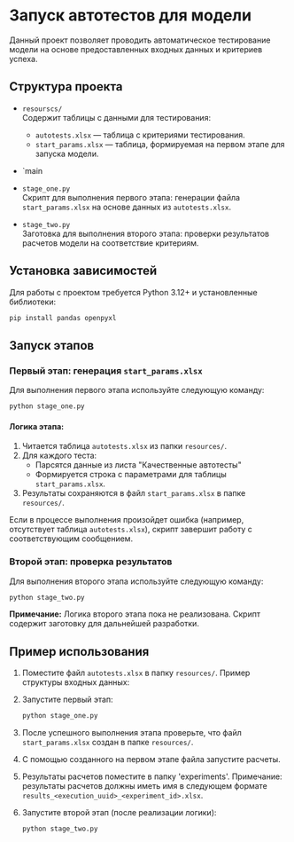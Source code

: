 # Запуск автотестов для модели

Данный проект позволяет проводить автоматическое тестирование модели на основе предоставленных входных данных и критериев успеха.

## Структура проекта

-   `resourscs/`  
    Содержит таблицы с данными для тестирования:
    -   `autotests.xlsx` — таблица с критериями тестирования.
    -   `start_params.xlsx` — таблица, формируемая на первом этапе для запуска модели.
-   `main
-   `stage_one.py`  
    Скрипт для выполнения первого этапа: генерации файла `start_params.xlsx` на основе данных из `autotests.xlsx`.

-   `stage_two.py`  
    Заготовка для выполнения второго этапа: проверки результатов расчетов модели на соответствие критериям.

## Установка зависимостей

Для работы с проектом требуется Python 3.12+ и установленные библиотеки:

```bash
pip install pandas openpyxl
```

## Запуск этапов

### Первый этап: генерация `start_params.xlsx`

Для выполнения первого этапа используйте следующую команду:

```bash
python stage_one.py
```

#### Логика этапа:

1. Читается таблица `autotests.xlsx` из папки `resources/`.
2. Для каждого теста:
    - Парсятся данные из листа "Качественные автотесты"
    - Формируется строка с параметрами для таблицы `start_params.xlsx`.
3. Результаты сохраняются в файл `start_params.xlsx` в папке `resources/`.

Если в процессе выполнения произойдет ошибка (например, отсутствует таблица `autotests.xlsx`), скрипт завершит работу с соответствующим сообщением.

### Второй этап: проверка результатов

Для выполнения второго этапа используйте следующую команду:

```bash
python stage_two.py
```

**Примечание:** Логика второго этапа пока не реализована. Скрипт содержит заготовку для дальнейшей разработки.

## Пример использования

1. Поместите файл `autotests.xlsx` в папку `resources/`. Пример структуры входных данных:

2. Запустите первый этап:

    ```bash
    python stage_one.py
    ```

3. После успешного выполнения этапа проверьте, что файл `start_params.xlsx` создан в папке `resources/`.

4. С помощью созданного на первом этапе файла запустите расчеты.

5. Результаты расчетов поместите в папку 'experiments'. Примечание: результаты расчетов должны иметь имя в следующем формате `results_<execution_uuid>_<experiment_id>.xlsx`.

6. Запустите второй этап (после реализации логики):
    ```bash
    python stage_two.py
    ```
